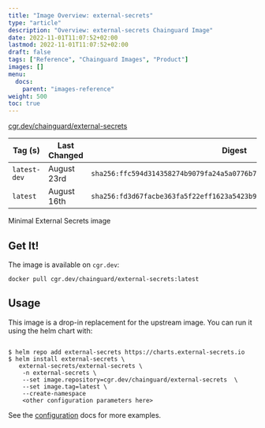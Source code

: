 ```yaml
---
title: "Image Overview: external-secrets"
type: "article"
description: "Overview: external-secrets Chainguard Image"
date: 2022-11-01T11:07:52+02:00
lastmod: 2022-11-01T11:07:52+02:00
draft: false
tags: ["Reference", "Chainguard Images", "Product"]
images: []
menu:
  docs:
    parent: "images-reference"
weight: 500
toc: true
---
```


[cgr.dev/chainguard/external-secrets](https://github.com/chainguard-images/images/tree/main/images/external-secrets)

| Tag (s)       | Last Changed | Digest                                                                    |
|---------------|--------------|---------------------------------------------------------------------------|
|  `latest-dev` | August 23rd  | `sha256:ffc594d314358274b9079fa24a5a0776b74bd4787a2d50b3344706be5b96784f` |
|  `latest`     | August 16th  | `sha256:fd3d67facbe363fa5f22eff1623a5423b9572f7ae1b152ed13ce9ece365e31c6` |



Minimal External Secrets image 

## Get It!

The image is available on `cgr.dev`:

```
docker pull cgr.dev/chainguard/external-secrets:latest
```

## Usage

This image is a drop-in replacement for the upstream image.
You can run it using the helm chart with:

```shell
  
$ helm repo add external-secrets https://charts.external-secrets.io
$ helm install external-secrets \
   external-secrets/external-secrets \
    -n external-secrets \
    --set image.repository=cgr.dev/chainguard/external-secrets  \
    --set image.tag=latest \
    --create-namespace 
    <other configuration parameters here>
```

See the [configuration](https://github.com/external-secrets/external-secrets/tree/main/deploy/charts/external-secrets) docs for more examples.

